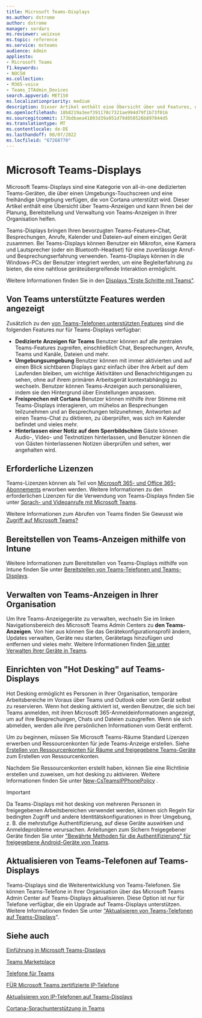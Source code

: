 ```yaml
---
title: Microsoft Teams-Displays
ms.author: dstrome
author: dstrome
manager: serdars
ms.reviewer: weizxue
ms.topic: reference
ms.service: msteams
audience: Admin
appliesto:
- Microsoft Teams
f1.keywords:
- NOCSH
ms.collection:
- M365-voice
- Teams_ITAdmin_Devices
search.appverid: MET150
ms.localizationpriority: medium
description: Dieser Artikel enthält eine Übersicht über und Features, die von Microsoft Teams-Displays unterstützt werden.
ms.openlocfilehash: 18b8219a3eef391170c7321ae994d79f1b73f016
ms.sourcegitcommit: 173bdbaea41893d39a951d79d050526b897044d5
ms.translationtype: MT
ms.contentlocale: de-DE
ms.lasthandoff: 08/07/2022
ms.locfileid: "67268770"
---
```

# <a name="microsoft-teams-displays"></a>Microsoft Teams-Displays

Microsoft Teams-Displays sind eine Kategorie von all-in-one dedizierten Teams-Geräten, die über einen Umgebungs-Touchscreen und eine freihändige Umgebung verfügen, die von Cortana unterstützt wird. Dieser Artikel enthält eine Übersicht über Teams-Anzeigen und kann Ihnen bei der Planung, Bereitstellung und Verwaltung von Teams-Anzeigen in Ihrer Organisation helfen.

Teams-Displays bringen Ihren bevorzugten Teams-Features&ndash;Chat, Besprechungen, Anrufe, Kalender und Dateien&ndash;auf einem einzigen Gerät zusammen. Bei Teams-Displays können Benutzer ein Mikrofon, eine Kamera und Lautsprecher (oder ein Bluetooth-Headset) für eine zuverlässige Anruf- und Besprechungserfahrung verwenden. Teams-Displays können in die Windows-PCs der Benutzer integriert werden, um eine Begleiterfahrung zu bieten, die eine nahtlose geräteübergreifende Interaktion ermöglicht.

Weitere Informationen finden Sie in den [Displays "Erste Schritte mit Teams"](https://support.microsoft.com/office/get-started-with-teams-displays-ff299825-7f13-4528-96c2-1d3437e6d4e6).

## <a name="features-supported-by-teams-displays"></a>Von Teams unterstützte Features werden angezeigt

Zusätzlich zu den [von Teams-Telefonen unterstützten Features](phones-for-teams.md#features-supported-by-teams-phones) sind die folgenden Features nur für Teams-Displays verfügbar:

- **Dedizierte Anzeigen für Teams** Benutzer können auf alle zentralen Teams-Features zugreifen, einschließlich Chat, Besprechungen, Anrufe, Teams und Kanäle, Dateien und mehr.
- **Umgebungsumgebung** Benutzer können mit immer aktivierten und auf einen Blick sichtbaren Displays ganz einfach über ihre Arbeit auf dem Laufenden bleiben, um wichtige Aktivitäten und Benachrichtigungen zu sehen, ohne auf ihrem primären Arbeitsgerät kontextabhängig zu wechseln. Benutzer können Teams-Anzeigen auch personalisieren, indem sie den Hintergrund über Einstellungen anpassen.
- **Freisprechen mit Cortana** Benutzer können mithilfe ihrer Stimme mit Teams-Displays interagieren, um mühelos an Besprechungen teilzunehmen und an Besprechungen teilzunehmen, Antworten auf einen Teams-Chat zu diktieren, zu überprüfen, was sich im Kalender befindet und vieles mehr.
- **Hinterlassen einer Notiz auf dem Sperrbildschirm** Gäste können Audio-, Video- und Textnotizen hinterlassen, und Benutzer können die von Gästen hinterlassenen Notizen überprüfen und sehen, wer angehalten wird.  

## <a name="required-licenses"></a>Erforderliche Lizenzen

Teams-Lizenzen können als Teil von [Microsoft 365- und Office 365-Abonnements](/office365/servicedescriptions/teams-service-description) erworben werden. Weitere Informationen zu den erforderlichen Lizenzen für die Verwendung von Teams-Displays finden Sie unter [Sprach- und Videoanrufe mit Microsoft Teams](https://products.office.com/microsoft-teams/voice-calling).

Weitere Informationen zum Abrufen von Teams finden Sie Gewusst wie [Zugriff auf Microsoft Teams?](https://support.office.com/article/fc7f1634-abd3-4f26-a597-9df16e4ca65b)

## <a name="deploy-teams-displays-using-intune"></a>Bereitstellen von Teams-Anzeigen mithilfe von Intune

Weitere Informationen zum Bereitstellen von Teams-Displays mithilfe von Intune finden Sie unter [Bereitstellen von Teams-Telefonen und Teams-Displays](phones-displays-deploy.md).

## <a name="manage-teams-displays-in-your-organization"></a>Verwalten von Teams-Anzeigen in Ihrer Organisation

Um Ihre Teams-Anzeigegeräte zu verwalten, wechseln Sie im linken Navigationsbereich des Microsoft Teams Admin Centers zu **den Teams-Anzeigen**. Von hier aus können Sie das Gerätekonfigurationsprofil ändern, Updates verwalten, Geräte neu starten, Gerätetags hinzufügen und entfernen und vieles mehr. Weitere Informationen finden [Sie unter Verwalten Ihrer Geräte in Teams](device-management.md).

## <a name="set-up-hot-desking-on-teams-displays"></a>Einrichten von "Hot Desking" auf Teams-Displays

Hot Desking ermöglicht es Personen in Ihrer Organisation, temporäre Arbeitsbereiche im Voraus über Teams und Outlook oder vom Gerät selbst zu reservieren. Wenn hot desking aktiviert ist, werden Benutzer, die sich bei Teams anmelden, mit ihren Microsoft 365-Anmeldeinformationen angezeigt, um auf ihre Besprechungen, Chats und Dateien zuzugreifen. Wenn sie sich abmelden, werden alle ihre persönlichen Informationen vom Gerät entfernt.

Um zu beginnen, müssen Sie Microsoft Teams-Räume Standard Lizenzen erwerben und Ressourcenkonten für jede Teams-Anzeige erstellen. Siehe [Erstellen von Ressourcenkonten für Räume und freigegebene Teams-Geräte](../rooms/with-office-365.md) zum Erstellen von Ressourcenkonten.

Nachdem Sie Ressourcenkonten erstellt haben, können Sie eine Richtlinie erstellen und zuweisen, um hot desking zu aktivieren. Weitere Informationen finden Sie unter [New-CsTeamsIPPhonePolicy](/powershell/module/skype/new-csteamsipphonepolicy?view=skype-ps) .

> [!IMPORTANT]
> Da Teams-Displays mit hot desking von mehreren Personen in freigegebenen Arbeitsbereichen verwendet werden, können sich Regeln für bedingten Zugriff und andere Identitätskonfigurationen in Ihrer Umgebung, z. B. die mehrstufige Authentifizierung, auf diese Geräte auswirken und Anmeldeprobleme verursachen. Anleitungen zum Sichern freigegebener Geräte finden Sie unter ["Bewährte Methoden für die Authentifizierung" für freigegebene Android-Geräte von Teams](authentication-best-practices-for-android-devices.md).

## <a name="upgrade-teams-phones-to-teams-displays"></a>Aktualisieren von Teams-Telefonen auf Teams-Displays

Teams-Displays sind die Weiterentwicklung von Teams-Telefonen. Sie können Teams-Telefone in Ihrer Organisation über das Microsoft Teams Admin Center auf Teams-Displays aktualisieren. Diese Option ist nur für Telefone verfügbar, die ein Upgrade auf Teams-Displays unterstützen. Weitere Informationen finden Sie unter ["Aktualisieren von Teams-Telefonen auf Teams-Displays](upgrade-phones-to-displays.md)".

## <a name="see-also"></a>Siehe auch

[Einführung in Microsoft Teams-Displays](https://techcommunity.microsoft.com/t5/microsoft-teams-blog/introducing-microsoft-teams-displays/ba-p/1505437)

[Teams Marketplace](https://office.com/teamsdevices)

[Telefone für Teams](phones-for-teams.md)

[FÜR Microsoft Teams zertifizierte IP-Telefone](teams-ip-phones.md)

[Aktualisieren von IP-Telefonen auf Teams-Displays](upgrade-phones-to-displays.md)

[Cortana-Sprachunterstützung in Teams](../cortana-in-teams.md)